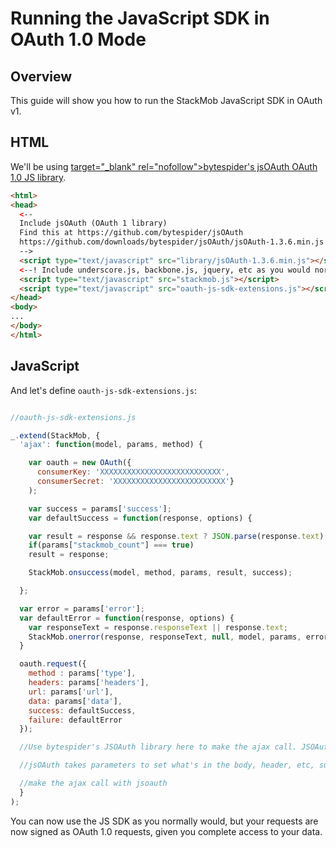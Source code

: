 Running the JavaScript SDK in OAuth 1.0 Mode
==========================================

## Overview

This guide will show you how to run the StackMob JavaScript SDK in OAuth v1.

## HTML

We'll be using <a href="https://github.com/bytespider/jsOAuth"> target="_blank" rel="nofollow">bytespider's jsOAuth OAuth 1.0 JS library</a>.

```html
<html>
<head>
  <--
  Include jsOAuth (OAuth 1 library)
  Find this at https://github.com/bytespider/jsOAuth
  https://github.com/downloads/bytespider/jsOAuth/jsOAuth-1.3.6.min.js
  -->
  <script type="text/javascript" src="library/jsOAuth-1.3.6.min.js"></script>
  <--! Include underscore.js, backbone.js, jquery, etc as you would normally with the JS SDK -->
  <script type="text/javascript" src="stackmob.js"></script>
  <script type="text/javascript" src="oauth-js-sdk-extensions.js"></script> <!-- see other file in gist. sets up the StackMob SDK to use jsOAuth for calls -->
</head>
<body>
...
</body>
</html>
```

## JavaScript

And let's define `oauth-js-sdk-extensions.js`:

```javascript

//oauth-js-sdk-extensions.js

_.extend(StackMob, {
  'ajax': function(model, params, method) {

    var oauth = new OAuth({
      consumerKey: 'XXXXXXXXXXXXXXXXXXXXXXXXXXX',
      consumerSecret: 'XXXXXXXXXXXXXXXXXXXXXXXXX'}
    );

    var success = params['success'];
    var defaultSuccess = function(response, options) {

    var result = response && response.text ? JSON.parse(response.text) : null;
    if(params["stackmob_count"] === true)
    result = response;

    StackMob.onsuccess(model, method, params, result, success);

  };

  var error = params['error'];
  var defaultError = function(response, options) {
    var responseText = response.responseText || response.text;
    StackMob.onerror(response, responseText, null, model, params, error);
  }

  oauth.request({
    method : params['type'],
    headers: params['headers'],
    url: params['url'],
    data: params['data'],
    success: defaultSuccess,
    failure: defaultError
  });

  //Use bytespider's JSOAuth library here to make the ajax call. JSOAuth does things using oauth 1.0

  //jsOAuth takes parameters to set what's in the body, header, etc, success, failure, and that is all inside "params", which is passed in.

  //make the ajax call with jsoauth
  }
);
```

You can now use the JS SDK as you normally would, but your requests are now signed as OAuth 1.0 requests, given you complete access to your data.
